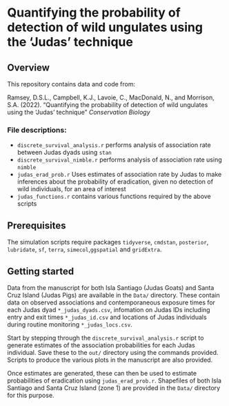 Quantifying the probability of detection of wild ungulates using the
‘Judas’ technique
================

## Overview

This repository contains data and code from:

Ramsey, D.S.L., Campbell, K.J., Lavoie, C., MacDonald, N., and Morrison,
S.A. (2022). “Quantifying the probability of detection of wild ungulates
using the ‘Judas’ technique” *Conservation Biology*

### File descriptions:

-   `discrete_survival_analysis.r` performs analysis of association rate
    between Judas dyads using `stan`
-   `discrete_survival_nimble.r` performs analysis of association rate
    using `nimble`
-   `judas_erad_prob.r` Uses estimates of association rate by Judas to
    make inferences about the probability of eradication, given no
    detection of wild individuals, for an area of interest
-   `judas_functions.r` contains various functions required by the above
    scripts

## Prerequisites

The simulation scripts require packages `tidyverse`, `cmdstan`,
`posterior`, `lubridate`, `sf`, `terra`, `simecol`,`ggspatial` and
`gridExtra`.

## Getting started

Data from the manuscript for both Isla Santiago (Judas Goats) and Santa
Cruz Island (Judas Pigs) are available in the `Data/` directory. These
contain data on observed associations and contemporaneous exposure times
for each Judas dyad `*_judas_dyads.csv`, infomation on Judas IDs
including entry and exit times `*_judas_id.csv` and locations of Judas
individuals during routine monitoring `*_judas_locs.csv`.

Start by stepping through the `discrete_survival_analysis.r` script to
generate estimates of the association probabilities for each Judas
individual. Save these to the `out/` directory using the commands
provided. Scripts to produce the various plots in the manuscript are
also provided.

Once estimates are generated, these can then be used to estimate
probabilities of eradication using `judas_erad_prob.r`. Shapefiles of
both Isla Santiago and Santa Cruz Island (zone 1) are provided in the
`Data/` directory for this purpose.
